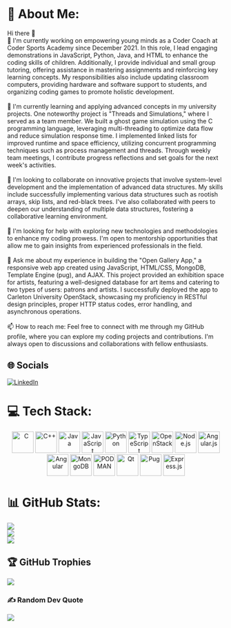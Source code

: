 # 💫 About Me:
Hi there 👋<br>🔭 I'm currently working on empowering young minds as a Coder Coach at Coder Sports Academy since December 2021. In this role, I lead engaging demonstrations in JavaScript, Python, Java, and HTML to enhance the coding skills of children. Additionally, I provide individual and small group tutoring, offering assistance in mastering assignments and reinforcing key learning concepts. My responsibilities also include updating classroom computers, providing hardware and software support to students, and organizing coding games to promote holistic development.<br><br>🌱 I'm currently learning and applying advanced concepts in my university projects. One noteworthy project is "Threads and Simulations," where I served as a team member. We built a ghost game simulation using the C programming language, leveraging multi-threading to optimize data flow and reduce simulation response time. I implemented linked lists for improved runtime and space efficiency, utilizing concurrent programming techniques such as process management and threads. Through weekly team meetings, I contribute progress reflections and set goals for the next week's activities.<br><br>👯 I'm looking to collaborate on innovative projects that involve system-level development and the implementation of advanced data structures. My skills include successfully implementing various data structures such as rootish arrays, skip lists, and red-black trees. I've also collaborated with peers to deepen our understanding of multiple data structures, fostering a collaborative learning environment.<br><br>🤔 I'm looking for help with exploring new technologies and methodologies to enhance my coding prowess. I'm open to mentorship opportunities that allow me to gain insights from experienced professionals in the field.<br><br>💬 Ask me about my experience in building the "Open Gallery App," a responsive web app created using JavaScript, HTML/CSS, MongoDB, Template Engine (pug), and AJAX. This project provided an exhibition space for artists, featuring a well-designed database for art items and catering to two types of users: patrons and artists. I successfully deployed the app to Carleton University OpenStack, showcasing my proficiency in RESTful design principles, proper HTTP status codes, error handling, and asynchronous operations.<br><br>📫 How to reach me: Feel free to connect with me through my GitHub profile, where you can explore my coding projects and contributions. I'm always open to discussions and collaborations with fellow enthusiasts.


## 🌐 Socials
[![LinkedIn](https://img.shields.io/badge/LinkedIn-%230077B5.svg?logo=linkedin&logoColor=white)](https://linkedin.com/in/abdul-raheem-1828361aa)

# 💻 Tech Stack:

<div align="center">
  <img src="https://img.shields.io/badge/c-%2300599C.svg?style=for-the-badge&logo=c&logoColor=white" alt="C" title="C" width="50" height="50">
  <img src="https://img.shields.io/badge/c++-%2300599C.svg?style=for-the-badge&logo=c%2B%2B&logoColor=white" alt="C++" title="C++" width="50" height="50">
  <img src="https://img.shields.io/badge/java-%23ED8B00.svg?style=for-the-badge&logo=java&logoColor=white" alt="Java" title="Java" width="50" height="50">
  <img src="https://img.shields.io/badge/javascript-%23323330.svg?style=for-the-badge&logo=javascript&logoColor=%23F7DF1E" alt="JavaScript" title="JavaScript" width="50" height="50">
  <img src="https://img.shields.io/badge/python-3670A0?style=for-the-badge&logo=python&logoColor=ffdd54" alt="Python" title="Python" width="50" height="50">
  <img src="https://img.shields.io/badge/typescript-%23007ACC.svg?style=for-the-badge&logo=typescript&logoColor=white" alt="TypeScript" title="TypeScript" width="50" height="50">
  <img src="https://img.shields.io/badge/Openstack-%23f01742.svg?style=for-the-badge&logo=openstack&logoColor=white" alt="OpenStack" title="OpenStack" width="50" height="50">
  <img src="https://img.shields.io/badge/node.js-6DA55F?style=for-the-badge&logo=node.js&logoColor=white" alt="Node.js" title="Node.js" width="50" height="50">
  <img src="https://img.shields.io/badge/angular.js-%23E23237.svg?style=for-the-badge&logo=angularjs&logoColor=white" alt="Angular.js" title="Angular.js" width="50" height="50">
  <img src="https://img.shields.io/badge/angular-%23DD0031.svg?style=for-the-badge&logo=angular&logoColor=white" alt="Angular" title="Angular" width="50" height="50">
  <img src="https://img.shields.io/badge/MongoDB-%234ea94b.svg?style=for-the-badge&logo=mongodb&logoColor=white" alt="MongoDB" title="MongoDB" width="50" height="50">
  <img src="https://img.shields.io/badge/podman-892CA0.svg?style=for-the-badge&logo=podman&logoColor=white" alt="PODMAN" title="PODMAN" width="50" height="50">
  <img src="https://img.shields.io/badge/Qt-%23217346.svg?style=for-the-badge&logo=Qt&logoColor=white" alt="Qt" title="Qt" width="50" height="50">
  <img src="https://img.shields.io/badge/Pug-FFF?style=for-the-badge&logo=pug&logoColor=A86454" alt="Pug" title="Pug" width="50" height="50">
  <img src="https://img.shields.io/badge/express.js-%23404d59.svg?style=for-the-badge&logo=express&logoColor=%2361DAFB" alt="Express.js" title="Express.js" width="50" height="50">
</div>

# 📊 GitHub Stats:
![](https://github-readme-stats.vercel.app/api?username=RanaAbdulRaheem&theme=nightowl&hide_border=false&include_all_commits=true&count_private=false)<br/>
![](https://github-readme-streak-stats.herokuapp.com/?user=RanaAbdulRaheem&theme=nightowl&hide_border=false)<br/>
![](https://github-readme-stats.vercel.app/api/top-langs/?username=RanaAbdulRaheem&theme=nightowl&hide_border=false&include_all_commits=true&count_private=false&layout=compact)

## 🏆 GitHub Trophies
![](https://github-profile-trophy.vercel.app/?username=RanaAbdulRaheem&theme=radical&no-frame=false&no-bg=true&margin-w=4)

### ✍️ Random Dev Quote
![](https://quotes-github-readme.vercel.app/api?type=horizontal&theme=radical)
